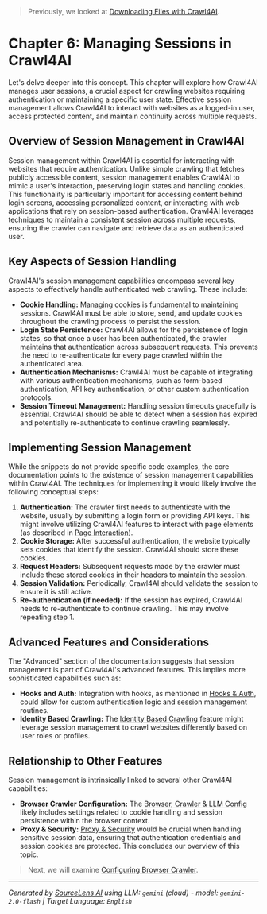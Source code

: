 > Previously, we looked at [Downloading Files with Crawl4AI](05_downloading-files-with-crawl4ai.md).

# Chapter 6: Managing Sessions in Crawl4AI
Let's delve deeper into this concept. This chapter will explore how Crawl4AI manages user sessions, a crucial aspect for crawling websites requiring authentication or maintaining a specific user state. Effective session management allows Crawl4AI to interact with websites as a logged-in user, access protected content, and maintain continuity across multiple requests.
## Overview of Session Management in Crawl4AI
Session management within Crawl4AI is essential for interacting with websites that require authentication. Unlike simple crawling that fetches publicly accessible content, session management enables Crawl4AI to mimic a user's interaction, preserving login states and handling cookies. This functionality is particularly important for accessing content behind login screens, accessing personalized content, or interacting with web applications that rely on session-based authentication. Crawl4AI leverages techniques to maintain a consistent session across multiple requests, ensuring the crawler can navigate and retrieve data as an authenticated user.
## Key Aspects of Session Handling
Crawl4AI's session management capabilities encompass several key aspects to effectively handle authenticated web crawling. These include:
*   **Cookie Handling:** Managing cookies is fundamental to maintaining sessions. Crawl4AI must be able to store, send, and update cookies throughout the crawling process to persist the session.
*   **Login State Persistence:** Crawl4AI allows for the persistence of login states, so that once a user has been authenticated, the crawler maintains that authentication across subsequent requests. This prevents the need to re-authenticate for every page crawled within the authenticated area.
*   **Authentication Mechanisms:** Crawl4AI must be capable of integrating with various authentication mechanisms, such as form-based authentication, API key authentication, or other custom authentication protocols.
*   **Session Timeout Management:** Handling session timeouts gracefully is essential. Crawl4AI should be able to detect when a session has expired and potentially re-authenticate to continue crawling seamlessly.
## Implementing Session Management
While the snippets do not provide specific code examples, the core documentation points to the existence of session management capabilities within Crawl4AI. The techniques for implementing it would likely involve the following conceptual steps:
1.  **Authentication:** The crawler first needs to authenticate with the website, usually by submitting a login form or providing API keys. This might involve utilizing Crawl4AI features to interact with page elements (as described in [Page Interaction](https://docs.crawl4ai.com/core/page-interaction/)).
2.  **Cookie Storage:** After successful authentication, the website typically sets cookies that identify the session. Crawl4AI should store these cookies.
3.  **Request Headers:** Subsequent requests made by the crawler must include these stored cookies in their headers to maintain the session.
4.  **Session Validation:** Periodically, Crawl4AI should validate the session to ensure it is still active.
5.  **Re-authentication (if needed):** If the session has expired, Crawl4AI needs to re-authenticate to continue crawling. This may involve repeating step 1.
## Advanced Features and Considerations
The "Advanced" section of the documentation suggests that session management is part of Crawl4AI's advanced features. This implies more sophisticated capabilities such as:
*   **Hooks and Auth:** Integration with hooks, as mentioned in [Hooks & Auth](https://docs.crawl4ai.com/advanced/hooks-auth/), could allow for custom authentication logic and session management routines.
*   **Identity Based Crawling:** The [Identity Based Crawling](https://docs.crawl4ai.com/advanced/identity-based-crawling/) feature might leverage session management to crawl websites differently based on user roles or profiles.
## Relationship to Other Features
Session management is intrinsically linked to several other Crawl4AI capabilities:
*   **Browser Crawler Configuration:** The [Browser, Crawler & LLM Config](https://docs.crawl4ai.com/core/browser-crawler-config/) likely includes settings related to cookie handling and session persistence within the browser context.
*   **Proxy & Security:** [Proxy & Security](https://docs.crawl4ai.com/advanced/proxy-security/) would be crucial when handling sensitive session data, ensuring that authentication credentials and session cookies are protected.
This concludes our overview of this topic.

> Next, we will examine [Configuring Browser Crawler](07_configuring-browser-crawler.md).


---

*Generated by [SourceLens AI](https://github.com/openXFlow/sourceLensAI) using LLM: `gemini` (cloud) - model: `gemini-2.0-flash` | Target Language: `English`*